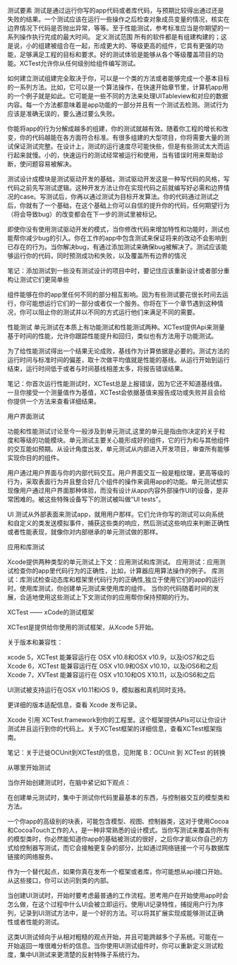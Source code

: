 测试要素
测试是通过运行你写的app代码或者库代码，与预期比较得出通过还是失败的结果。一个测试应该在运行一些操作之后检查对象成员变量的情况，核实在边界情况下代码是否抛出异常，等等。至于性能测试，参考标准应当是你期望的一系列操作执行完成的最大时间。
定义测试范围
所有的软件都是有组建构建的；这是说，小的组建被组合在一起，形成更大的、等级更高的组件，它具有更强的功能，足够满足工程的目标和要求。好的测试体验是能够从各个等级覆盖项目的功能。XCTest允许你从任何级别给组件编写测试。

如何建立测试组建完全取决于你，可以是一个类的方法或者能够完成一个基本目标的一系列方法。比如，它可以是一个算法操作，在快速开始章节里，计算机app用的一个例子就是如此。它可能是一些不同的方法来处理UITableview和对应的数据内容。每一个方法都意味着是app功能的一部分并且有一个测试去检测。测试行为应该是准确无误的，要么通过要么失败。

你能将app的行为分解成越多的组建，你的测试就越有效。随着你工程的增长和改变，你的代码越能在各方面符合标准。有很多组建的大型项目，你将需要大量的测试保证测试完整。在设计上，测试的运行速度尽可能快些，但是有些测试太大而运行起来就慢。小的，快速运行的测试经常被运行和使用，当有错误时用来帮助诊断，使问题容易被解决。

测试设计成模块是测试驱动开发的基础，测试驱动开发这是一种写代码的风格，写代码之前先写测试逻辑。这种开发方法让你在实现代码之前就编写好必需和边界情况的case。写测试后，你再以通过测试为目标开发算法。你的代码通过测试之后，你就有了一个基础，在这个基础上你可以自信的提升你的代码，任何期望行为（将会导致bug）的改变都会在下一步的测试里被标记。

即使你没有使用测试驱动开发的模式，当你修改代码来增加特性和功能时，测试也能帮你减少bug的引入。你在工作的app中包含测试来保证将来的改动不会影响到已存在的行为。当你解决bug，有通过添加测试来确保bug被解决了。测试应该能够运行你的代码，同时预测成功和失败，以及覆盖所有边界的情况

笔记：添加测试到一些没有测试设计的项目中时，要记住应该重新设计或者部分重构让测试它们更简单些

组件能够在你的app里任何不同的部分相互影响。因为有些测试要花很长时间去运行，你可能想运行它们的一部分或者仅一个服务。你将在下一个章节遇到这种情况，你可以阻止你的测试并以不同的方式运行他们来满足不同的需要。

性能测试
单元测试在本质上有功能测试和性能测试两种。XCTest提供Api来测量基于时间的性能，允许你跟踪性能提升和回归，类似也有方法用于功能测试。

为了给性能测试得出一个结果无论成败，基线作为计算依据是必要的。测试方法的运行时间与标准时间的偏差，取十次做平均值就是性能的基线。从运行开始到运行结束，运行时间低于或者与时间基线相差太多，将报告错误结果。

笔记：你首次运行性能测试时，XCTest总是上报错误，因为它还不知道基线值。一旦你接受一个测量值作为基值，XCTest会依据基值来报告成功或失败并且会给你提供一个方法来查看详细结果。

用户界面测试

功能和性能测试讨论至今一般涉及到单元测试,这里的单元是指由你决定的关于粒度和等级的功能模块。单元测试主要关心能形成好的组件，它的行为和与其他组件的交互能如预期。从设计角度出发，单元测试从内部进入开发项目，审查所有能够实现你目的的组件。

用户通过用户界面与你的内部代码交互。用户界面交互一般是粗纹理，更高等级的行为，采取表面行为并且整合好几个组件的操作来调用app的功能。单元测试想实现像用户通过用户界面那种体验，而没有设计从app内容外部操作UI的设备，是非常困难的。被这些特殊设备写下的测试被叫做“UI tests”。

UI 测试从外部表面来测试app，就用用户那样。它们允许你写的测试可以向系统和自定义的类发送模拟事件，捕获这些类的响应，然后测试这些响应来判断正确性或者性能表现，就像你对内部继承的单元测试做的那样。

应用和库测试

Xcode提供两种类型的单元测试上下文：应用测试和库测试。
应用测试：应用测试检查你的app里代码行为的正确性，比如，计算器应用算法操作的例子。
库测试：库测试检查动态库和框架里代码行为的正确性,独立于使用它们的app的运行时。使用库测试，你创建单元测试来使用库的组件。
当你的代码随着时间的发展，合适地使用这些测试上下文测试你的应用帮你保持预期的行为。

XCTest —— xCode的测试框架

XCTest是提供给你使用的测试框架，从Xcode 5开始。

关于版本和兼容性：

xcode 5，XCTest 能兼容运行在 OSX v10.8和OSX v10.9，以及iOS7和之后
Xcode 6，XCTest 能兼容运行在 OSX v10.9和OSX v10.10，以及iOS6和之后
Xcode 7，XVTest 能兼容运行在 OSX v10.10和OS X10.11，以及iOS6和之后

UI测试被支持运行在OSX v10.11和iOS 9，模拟器和真机同时支持。

更详细的版本适配信息，查看 Xcode 发布记录。

Xcode 引用 XCTest.framework到你的工程里。这个框架提供APIs可以让你设计测试并且运行到你的代码上。关于XCTest框架的详细信息，查看XCTest框架指南。

笔记：关于迁徙OCUnit到XCTest的信息，见附尾 B：OCUnit 到 XCTest 的转换

从哪里开始测试

当你开始创建测试时，在脑中紧记如下观点：

在创建单元测试时，集中于测试你代码里最基本的东西，与控制器交互的模型类和方法。

一个你app的高级别的块表，可能包含模型、视图、控制器类，这对于使用Cocoa和CocoaTouch工作的人，是一种非常熟悉的设计模式。当你写测试来覆盖你所有的模型类时，你必然能知道你app的基础被测试的很好，之后你才能以你自己的方式给控制器写测试，而它会接触更复杂的部分，比如通过网络链接一个可与数据库链接的网络服务。

作为一个替代起点，如果你真在发布一个框架或者库，你可能想从api接口开始。从这些接口，你可以访问到类的内部。

当创建UI测试时，开始时要考虑最普通的工作流程。思考用户在开始使用app时会怎么做，在这个过程中什么UI会被立即运行。使用UI记录特性，捕捉用户行为序列，记录到UI测试方法中，是一个好的方法。可以将其扩展实现成能够测试正确性或者性能的测试。

这类UI测试倾向于从相对粗糙的观点开始，并且可能跨越多个子系统。可能在一开始返回一堆很难分析的信息。当你使用UI测试组件时，你可以重新定义测试粒度，集中UI测试来更清楚的反射特殊子系统行为。